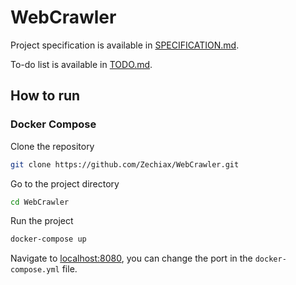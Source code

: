 # WebCrawler

Project specification is available in [SPECIFICATION.md](SPECIFICATION.md).

To-do list is available in [TODO.md](TODO.md).

## How to run

### Docker Compose

Clone the repository

```bash
git clone https://github.com/Zechiax/WebCrawler.git
```

Go to the project directory

```bash
cd WebCrawler
```

Run the project

```bash
docker-compose up
```

Navigate to [localhost:8080](http://localhost:8080), you can change the port in the `docker-compose.yml` file.